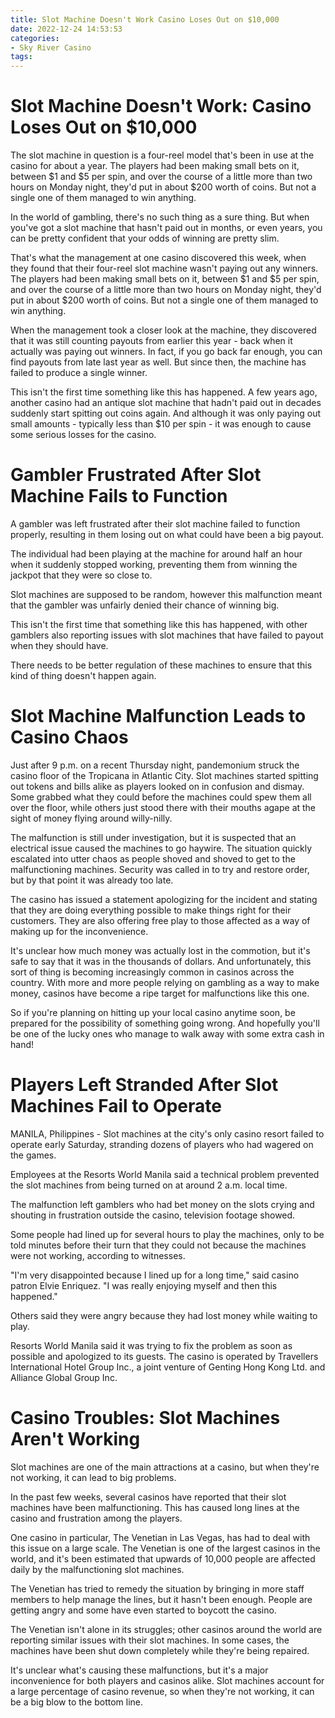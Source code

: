 ```yaml
---
title: Slot Machine Doesn't Work Casino Loses Out on $10,000
date: 2022-12-24 14:53:53
categories:
- Sky River Casino
tags:
---
```



#  Slot Machine Doesn't Work: Casino Loses Out on $10,000

The slot machine in question is a four-reel model that's been in use at the casino for about a year. The players had been making small bets on it, between $1 and $5 per spin, and over the course of a little more than two hours on Monday night, they'd put in about $200 worth of coins. But not a single one of them managed to win anything.

In the world of gambling, there's no such thing as a sure thing. But when you've got a slot machine that hasn't paid out in months, or even years, you can be pretty confident that your odds of winning are pretty slim.

That's what the management at one casino discovered this week, when they found that their four-reel slot machine wasn't paying out any winners. The players had been making small bets on it, between $1 and $5 per spin, and over the course of a little more than two hours on Monday night, they'd put in about $200 worth of coins. But not a single one of them managed to win anything.

When the management took a closer look at the machine, they discovered that it was still counting payouts from earlier this year - back when it actually was paying out winners. In fact, if you go back far enough, you can find payouts from late last year as well. But since then, the machine has failed to produce a single winner.

This isn't the first time something like this has happened. A few years ago, another casino had an antique slot machine that hadn't paid out in decades suddenly start spitting out coins again. And although it was only paying out small amounts - typically less than $10 per spin - it was enough to cause some serious losses for the casino.

#  Gambler Frustrated After Slot Machine Fails to Function

A gambler was left frustrated after their slot machine failed to function properly, resulting in them losing out on what could have been a big payout.

The individual had been playing at the machine for around half an hour when it suddenly stopped working, preventing them from winning the jackpot that they were so close to.

Slot machines are supposed to be random, however this malfunction meant that the gambler was unfairly denied their chance of winning big.

This isn't the first time that something like this has happened, with other gamblers also reporting issues with slot machines that have failed to payout when they should have.

There needs to be better regulation of these machines to ensure that this kind of thing doesn't happen again.

#  Slot Machine Malfunction Leads to Casino Chaos

Just after 9 p.m. on a recent Thursday night, pandemonium struck the casino floor of the Tropicana in Atlantic City. Slot machines started spitting out tokens and bills alike as players looked on in confusion and dismay. Some grabbed what they could before the machines could spew them all over the floor, while others just stood there with their mouths agape at the sight of money flying around willy-nilly.

The malfunction is still under investigation, but it is suspected that an electrical issue caused the machines to go haywire. The situation quickly escalated into utter chaos as people shoved and shoved to get to the malfunctioning machines. Security was called in to try and restore order, but by that point it was already too late.

The casino has issued a statement apologizing for the incident and stating that they are doing everything possible to make things right for their customers. They are also offering free play to those affected as a way of making up for the inconvenience.

It's unclear how much money was actually lost in the commotion, but it's safe to say that it was in the thousands of dollars. And unfortunately, this sort of thing is becoming increasingly common in casinos across the country. With more and more people relying on gambling as a way to make money, casinos have become a ripe target for malfunctions like this one.

So if you're planning on hitting up your local casino anytime soon, be prepared for the possibility of something going wrong. And hopefully you'll be one of the lucky ones who manage to walk away with some extra cash in hand!

#  Players Left Stranded After Slot Machines Fail to Operate

MANILA, Philippines - Slot machines at the city's only casino resort failed to operate early Saturday, stranding dozens of players who had wagered on the games.

Employees at the Resorts World Manila said a technical problem prevented the slot machines from being turned on at around 2 a.m. local time.

The malfunction left gamblers who had bet money on the slots crying and shouting in frustration outside the casino, television footage showed.

Some people had lined up for several hours to play the machines, only to be told minutes before their turn that they could not because the machines were not working, according to witnesses.

"I'm very disappointed because I lined up for a long time," said casino patron Elvie Enriquez. "I was really enjoying myself and then this happened."

Others said they were angry because they had lost money while waiting to play.

Resorts World Manila said it was trying to fix the problem as soon as possible and apologized to its guests. The casino is operated by Travellers International Hotel Group Inc., a joint venture of Genting Hong Kong Ltd. and Alliance Global Group Inc.

#  Casino Troubles: Slot Machines Aren't Working

Slot machines are one of the main attractions at a casino, but when they're not working, it can lead to big problems.

In the past few weeks, several casinos have reported that their slot machines have been malfunctioning. This has caused long lines at the casino and frustration among the players.

One casino in particular, The Venetian in Las Vegas, has had to deal with this issue on a large scale. The Venetian is one of the largest casinos in the world, and it's been estimated that upwards of 10,000 people are affected daily by the malfunctioning slot machines.

The Venetian has tried to remedy the situation by bringing in more staff members to help manage the lines, but it hasn't been enough. People are getting angry and some have even started to boycott the casino.

The Venetian isn't alone in its struggles; other casinos around the world are reporting similar issues with their slot machines. In some cases, the machines have been shut down completely while they're being repaired.

It's unclear what's causing these malfunctions, but it's a major inconvenience for both players and casinos alike. Slot machines account for a large percentage of casino revenue, so when they're not working, it can be a big blow to the bottom line.